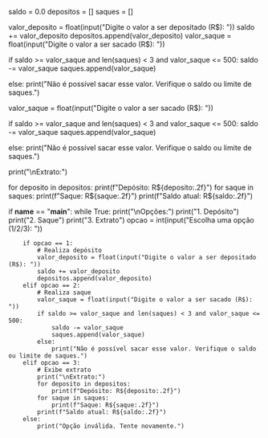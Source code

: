 saldo = 0.0
depositos = []
saques = []

valor_deposito = float(input("Digite o valor a ser depositado (R$): "))
saldo += valor_deposito
depositos.append(valor_deposito)
valor_saque = float(input("Digite o valor a ser sacado (R$): "))

if saldo >= valor_saque and len(saques) < 3 and valor_saque <= 500:
    saldo -= valor_saque
    saques.append(valor_saque)
    
else:
    print("Não é possível sacar esse valor. Verifique o saldo ou limite de saques.")

valor_saque = float(input("Digite o valor a ser sacado (R$): "))

if saldo >= valor_saque and len(saques) < 3 and valor_saque <= 500:
    saldo -= valor_saque
    saques.append(valor_saque)
    
else:
    print("Não é possível sacar esse valor. Verifique o saldo ou limite de saques.")

print("\nExtrato:")

for deposito in depositos:
    print(f"Depósito: R${deposito:.2f}")
for saque in saques:
    print(f"Saque: R${saque:.2f}")
print(f"Saldo atual: R${saldo:.2f}")

if __name__ == "__main__":
    while True:
        print("\nOpções:")
        print("1. Depósito")
        print("2. Saque")
        print("3. Extrato")
        opcao = int(input("Escolha uma opção (1/2/3): "))

        if opcao == 1:
            # Realiza depósito
            valor_deposito = float(input("Digite o valor a ser depositado (R$): "))
            saldo += valor_deposito
            depositos.append(valor_deposito)
        elif opcao == 2:
            # Realiza saque
            valor_saque = float(input("Digite o valor a ser sacado (R$): "))
            if saldo >= valor_saque and len(saques) < 3 and valor_saque <= 500:
                saldo -= valor_saque
                saques.append(valor_saque)
            else:
                print("Não é possível sacar esse valor. Verifique o saldo ou limite de saques.")
        elif opcao == 3:
            # Exibe extrato
            print("\nExtrato:")
            for deposito in depositos:
                print(f"Depósito: R${deposito:.2f}")
            for saque in saques:
                print(f"Saque: R${saque:.2f}")
            print(f"Saldo atual: R${saldo:.2f}")
        else:
            print("Opção inválida. Tente novamente.")

